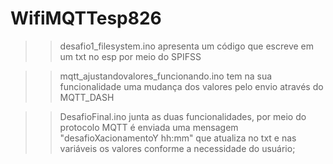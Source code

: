 # WifiMQTTesp826

>>desafio1_filesystem.ino apresenta um código que escreve em um txt no esp por meio do SPIFSS

>>mqtt_ajustandovalores_funcionando.ino tem na sua funcionalidade uma mudança dos valores pelo envio através do MQTT_DASH 

>>DesafioFinal.ino junta as duas funcionalidades, por meio do protocolo MQTT é enviada uma mensagem "desafioXacionamentoY hh:mm" que atualiza no txt e nas variáveis os valores
conforme a necessidade do usuário;
